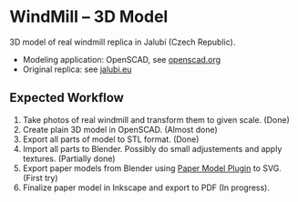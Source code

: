 # WindMill &ndash; 3D Model

3D model of real windmill replica in Jalubí (Czech Republic).

* Modeling application: OpenSCAD, see [openscad.org](http://www.openscad.org/)
* Original replica: see [jalubi.eu](http://www.jalubi.eu/informace-o-obci/historie-vetrneho-mlyna/)

## Expected Workflow

1. Take photos of real windmill and transform them to given scale. (Done)
2. Create plain 3D model in OpenSCAD. (Almost done)
3. Export all parts of model to STL format. (Done)
4. Import all parts to Blender. Possibly do small adjustements and apply textures. (Partially done)
5. Export paper models from Blender using [Paper Model Plugin](https://wiki.blender.org/index.php/Extensions:2.6/Py/Scripts/Import-Export/Paper_Model) to SVG. (First try)
6. Finalize paper model in Inkscape and export to PDF (In progress).
